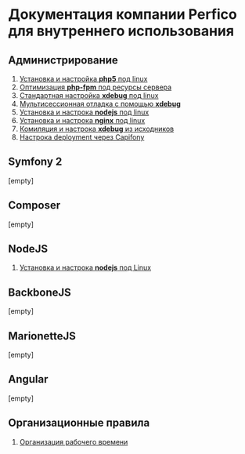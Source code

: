 Документация компании Perfico для внутреннего использования
===========================================================
Администрирование
-----------------
1. [Установка и настройка **php5** под linux](administration/php/simple_config.md)
1. [Оптимизация **php-fpm** под ресурсы сервера](administration/php/performance.md)
1. [Стандартная настройка **xdebug** под linux](administration/php/xdebug/simple_config.md)
1. [Мультисессионная отладка с помощью **xdebug**](administration/php/xdebug/multiple_session.md)
1. [Установка и настрока **nodejs** под linux](nodejs/simple_config.md)
1. [Установка и настрока **nginx** под linux](administration/nginx/simple_config.md)
1. [Комиляция и настрока **xdebug** из исходников](administration/php/xdebug/compilation.md)
1. [Настрока deployment через Capifony](administration/capifony/simple_config.md)

Symfony 2
---------
[empty]

Composer
--------
[empty]

NodeJS
------
1. [Установка и настрока **nodejs** под Linux](nodejs/simple_config.md)

BackboneJS
----------
[empty]

MarionetteJS
------------
[empty]

Angular
-------
[empty]

Организационные правила
-------
1. [Организация рабочего времени](workflow/time.rd)
